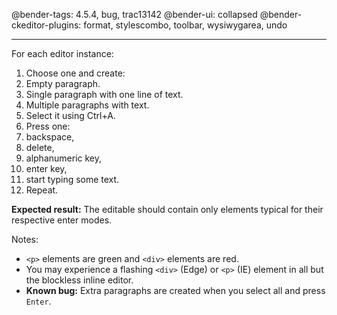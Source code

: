 @bender-tags: 4.5.4, bug, trac13142
@bender-ui: collapsed
@bender-ckeditor-plugins: format, stylescombo, toolbar, wysiwygarea, undo

----

For each editor instance:

1. Choose one and create:
  1. Empty paragraph.
  2. Single paragraph with one line of text.
  3. Multiple paragraphs with text.
2. Select it using Ctrl+A.
3. Press one:
  1. backspace,
  2. delete,
  3. alphanumeric key,
  4. enter key,
  5. start typing some text.
4. Repeat.

**Expected result:** The editable should contain only elements typical for their respective enter modes.

Notes:

* `<p>` elements are green and `<div>` elements are red.
* You may experience a flashing `<div>` (Edge) or `<p>` (IE) element in all but the blockless inline editor.
* **Known bug:** Extra paragraphs are created when you select all and press `Enter`.
